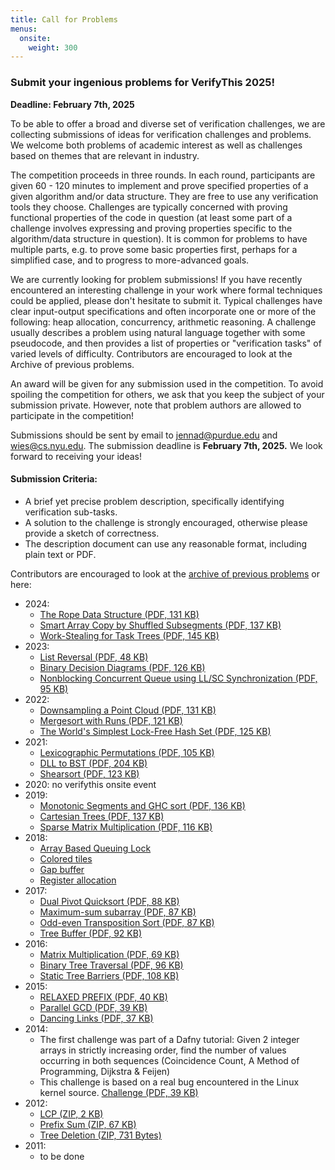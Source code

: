 ```yaml
---
title: Call for Problems
menus: 
  onsite:
    weight: 300		
---
```


### Submit your ingenious problems for VerifyThis 2025!

**Deadline: February 7th, 2025**

To be able to offer a broad and diverse set of verification challenges, we are collecting submissions of ideas for verification challenges and problems. We welcome both problems of academic interest as well as challenges based on themes that are relevant in industry.

The competition proceeds in three rounds. In each round, participants are given 60 - 120 minutes to implement and prove specified properties of a given algorithm and/or data structure. They are free to use any verification tools they choose. Challenges are typically concerned with proving functional properties of the code in question (at least some part of a challenge involves expressing and proving properties specific to the algorithm/data structure in question). It is common for problems to have multiple parts, e.g. to prove some basic properties first, perhaps for a simplified case, and to progress to more-advanced goals.

We are currently looking for problem submissions! If you have recently encountered an interesting challenge in your work where formal techniques could be applied, please don't hesitate to submit it. Typical challenges have clear input-output specifications and often incorporate one or more of the following: heap allocation, concurrency, arithmetic reasoning. A challenge usually describes a problem using natural language together with some pseudocode, and then provides a list of properties or "verification tasks" of varied levels of difficulty. Contributors are encouraged to look at the Archive of previous problems.

An award will be given for any submission used in the competition. To avoid spoiling the competition for others, we ask that you keep the subject of your submission private. However, note that problem authors are allowed to participate in the competition!

Submissions should be sent by email to [jennad@purdue.edu](jennad@purdue.edu) and [wies@cs.nyu.edu](wies@cs.nyu.edu). The submission deadline is **February 7th, 2025.** We look forward to receiving your ideas!

 
#### Submission Criteria:

* A brief yet precise problem description, specifically identifying
verification sub-tasks.
* A solution to the challenge is strongly encouraged, otherwise please
provide a sketch of correctness.
* The description document can use any reasonable format, including
plain text or PDF.

Contributors are encouraged to look at the [archive of previous
problems](../archive) or here:

* 2024:
  * [The Rope Data Structure (PDF, 131 KB)](../archive/2024/challenges/verifyThis2024-Challenge-0.pdf)
  * [Smart Array Copy by Shuffled Subsegments (PDF, 137 KB)](../archive/2024/challenges/verifyThis2024-Challenge-1.pdf)
  * [Work-Stealing for Task Trees (PDF, 145 KB)](../archive/2024/challenges/verifyThis2024-Challenge-2and3.pdf)
* 2023: 
  * [List Reversal (PDF, 48 KB)](../archive/2023/challenges/Challenge%201.pdf)
  * [Binary Decision Diagrams (PDF, 126 KB)](../archive/2023/challenges/Challenge%202.pdf)
  * [Nonblocking Concurrent Queue using LL/SC Synchronization (PDF, 95 KB)](../archive/2023/challenges/Challenge%203.pdf)
* 2022:
  * [Downsampling a Point Cloud (PDF, 131 KB)](../archive/2022/challenges/verifyThis2022-challenge1.pdf)
  * [Mergesort with Runs (PDF, 121 KB)](../archive/2022/challenges/verifyThis2022-challenge2.pdf)
  * [The World's Simplest Lock-Free Hash Set (PDF, 125 KB)](../archive/2022/challenges/verifyThis2022-challenge3.pdf)
* 2021:
  * [Lexicographic Permutations (PDF, 105 KB)](../archive/2021/challenge1.pdf)
  * [DLL to BST (PDF, 204 KB)](../archive/2021/challenge2.pdf)
  * [Shearsort (PDF, 123 KB)](../archive/2021/challenge3.pdf)
* 2020: no verifythis onsite event
* 2019:
  * [Monotonic Segments and GHC sort (PDF, 136 KB)](../archive/2019/challenges/ghc_sort.pdf)
  * [Cartesian Trees (PDF, 137 KB)](../archive/2019/challenges/cartesian_trees.pdf)
  * [Sparse Matrix Multiplication (PDF, 116 KB)](../archive/2019/challenges/sparse_matrix_multiplication.pdf)
* 2018:
  * [Array Based Queuing Lock](../archive/2018/challenges//abql.pdf)
  * [Colored tiles](../archive/2018/challenges//tiles.pdf)
  + [Gap buffer](../archive/2018/challenges//gap-buffer.pdf)
  * [Register allocation](../archive/2018/challenges//regalloc.pdf)
* 2017:
  * [Dual Pivot Quicksort (PDF, 88 KB)](../archive/2017/challenge1.pdf) 
  * [Maximum-sum subarray (PDF, 87 KB)](../archive/2017/challenge2.pdf) 
  * [Odd-even Transposition Sort (PDF, 87 KB)](../archive/2017/challenge3.pdf) 
  * [Tree Buffer (PDF, 92 KB)](../archive/2017/challenge4.pdf)
* 2016:
  * [Matrix Multiplication (PDF, 69 KB)](../archive/2016/challenges/Challenge%201%20-%20Matrix%20Multiplication.pdf)
  * [Binary Tree Traversal (PDF, 96 KB)](../archive/2016/challenges/Challenge%202%20-%20Binary%20Tree%20Traversal%20.pdf)
  * [Static Tree Barriers (PDF, 108 KB)](../archive/2016/challenges/Challenge%203%20-%20Static%20Tree%20Barriers.pdf)
* 2015:
  * [RELAXED PREFIX (PDF, 40 KB)](../archive/2015/challenges/challenge1.txt.pdf)
  * [Parallel GCD (PDF, 39 KB)](../archive/2015/challenges/challenge2.txt.pdf)
  * [Dancing Links (PDF, 37 KB)](../archive/2015/challenges/challenge3.txt.pdf)
* 2014:
  * The first challenge was part of a Dafny tutorial: Given 2 integer
    arrays in strictly increasing order, find the number of values
    occurring in both sequences (Coincidence Count, A Method of
    Programming, Dijkstra & Feijen)
  * This challenge is based on a real bug encountered in the Linux kernel source. [Challenge (PDF, 39 KB)](../archive/2014/challenges/Challenges%202014.pdf)
* 2012:
  * [LCP (ZIP, 2 KB)](../archive/2012/challenges/LCP.zip)
  * [Prefix Sum (ZIP, 67 KB)](../archive/2012/challenges/PrefixSum.zip)
  * [Tree Deletion (ZIP, 731 Bytes)](../archive/2012/challenges/TreeDel.zip)
* 2011: 
  - to be done
